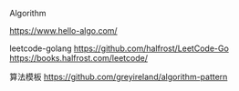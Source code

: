 Algorithm

https://www.hello-algo.com/

leetcode-golang
https://github.com/halfrost/LeetCode-Go
https://books.halfrost.com/leetcode/

算法模板
https://github.com/greyireland/algorithm-pattern
